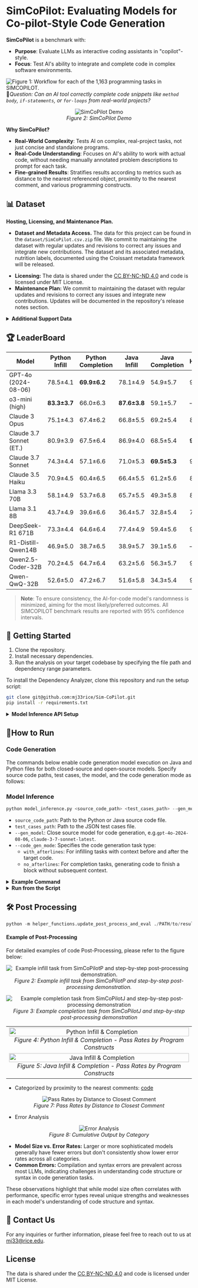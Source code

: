 # SimCoPilot: Evaluating Models for Co-pilot-Style Code Generation
**SimCoPilot** is a benchmark with:
- **Purpose**: Evaluate LLMs as interactive coding assistants in "copilot"-style.
- **Focus**: Test AI's ability to integrate and complete code in complex software environments.

![Figure 1: Workflow for each of the 1,163 programming tasks in SIMCOPILOT.](figures/Workflow.png)
🤔*Question: Can an AI tool correctly complete code snippets like `method body`, `if-statements`, or `for-loops` from real-world projects?*


<p align="center">
  <img src="./figures/SimCoPilot_hd.gif" alt="SimCoPilot Demo"/><br>
  <em>Figure 2: SimCoPilot Demo</em>
</p>
<!-- **SimCoPilot Demo**
![Figure 2: SimCoPilot Demo](./figures/SimCoPilot_hd.gif) -->


**Why SimCoPilot?**
- **Real-World Complexity**: Tests AI on complex, real-project tasks, not just concise and standalone programs.
- **Real-Code Understanding**: Focuses on AI's ability to work with actual code, without needing manually annotated problem descriptions to prompt for each task.
- **Fine-grained Results**: Stratifies results according to metrics such as distance to the nearest referenced object, proximity to the nearest comment, and various programming constructs.

## 📊 Dataset


<!-- The data for this project can be found in the ` dataset/SimCoPilot.csv.zip` file.  -->

**Hosting, Licensing, and Maintenance Plan.**
- **Dataset and Metadata Access.** The data for this project can be found in the `dataset/SimCoPilot.csv.zip` file. We commit to maintaining the dataset with regular updates and revisions to correct any issues and integrate new contributions. The dataset and its associated metadata, nutrition labels, documented using the Croissant metadata framework will be released.
<!-- - **Dataset and Metadata Access.** The dataset and its associated metadata, documented using the Croissant metadata framework, can be viewed and downloaded at [Huggingface Datasets:SimCoPilot](https://huggingface.co/datasets/mj33/SimCoPilot). -->
<!-- The data nutrition label can be found at [Data Nutrition Label](https://github.com/mj33rice/SimCoPilot/tree/main/dataset#data-nutrition-label). -->
- **Licensing:** The data is shared under the [CC BY-NC-ND 4.0](https://creativecommons.org/licenses/by-nc-nd/4.0/) and code is licensed under MIT License.
- **Maintenance Plan:** We commit to maintaining the dataset with regular updates and revisions to correct any issues and integrate new contributions. Updates will be documented in the repository's release notes section.

<details>
<summary><b>Additional Support Data</b></summary>

The extended dataset and supplementary materials can be downloaded from our [Google Drive repository](https://drive.google.com/drive/folders/1FCyPWQO3cQKxtJbQIGWzaE6G4tE5cmJa?usp=sharing).

**Download Instructions:**
1. Access the Google Drive link above
2. Download the required files
3. Extract and place the downloaded files in `./example_code/Python/Image_Filtering/` directory
4. Ensure the directory structure matches the expected paths in the code examples

```bash
# Create directory if it doesn't exist
mkdir -p ./example_code/Python/Image_Filtering/

# Place downloaded files in the directory
cp /path/to/downloaded/files/* ./example_code/Python/Image_Filtering/
```
</details>

## 🏆 LeaderBoard
| Model                          | Python Infill     | Python Completion    | Java Infill       | Java Completion       | HumEval |
|--------------------------------|-------------------|----------------------|-------------------|-----------------------|--------|
| GPT-4o (2024-08-06)            | 78.5±4.1          | **69.9±6.2**         | 78.1±4.9          | 54.9±5.7              | 92.7   |
| o3-mini (high)                 | **83.3±3.7**      | 66.0±6.3             | **87.6±3.8**      | 59.1±5.7              | —      |
| Claude 3 Opus                  | 75.1±4.3          | 67.4±6.2             | 66.8±5.5          | 69.2±5.4              | 84.9   |
| Claude 3.7 Sonnet (ET.)        | 80.9±3.9          | 67.5±6.4             | 86.9±4.0          | 68.5±5.4              | **97.8** |
| Claude 3.7 Sonnet              | 74.3±4.4          | 57.1±6.6             | 71.0±5.3          | **69.5±5.3**          | 94.9   |
| Claude 3.5 Haiku               | 70.9±4.5          | 60.4±6.5             | 66.4±5.5          | 61.2±5.6              | 88.1   |
| Llama 3.3 70B                  | 58.1±4.9          | 53.7±6.8             | 65.7±5.5          | 49.3±5.8              | 88.4   |
| Llama 3.1 8B                   | 43.7±4.9          | 39.6±6.6             | 36.4±5.7          | 32.8±5.4              | 72.6   |
| DeepSeek-R1 671B               | 73.3±4.4          | 64.6±6.4             | 77.4±4.9          | 59.4±5.6              | 97.7   |
| R1-Distill-Qwen14B             | 46.9±5.0          | 38.7±6.5             | 38.9±5.7          | 39.1±5.6              | —      |
| Qwen2.5-Coder-32B              | 70.2±4.5          | 64.7±6.4             | 63.2±5.6          | 56.3±5.7              | 92.1   |
| Qwen-QwQ-32B                   | 52.6±5.0          | 47.2±6.7             | 51.6±5.8          | 34.3±5.4              | 97.6   |
> **Note**: To ensure consistency, the AI-for-code model's randomness is minimized, aiming for the most likely/preferred outcomes. All SIMCOPILOT benchmark results are reported with 95% confidence intervals.
## 🚀 Getting Started

1. Clone the repository.
2. Install necessary dependencies.
3. Run the analysis on your target codebase by specifying the file path and dependency range parameters.

To install the Dependency Analyzer, clone this repository and run the setup script:

```bash
git clone git@github.com:mj33rice/Sim-CoPilot.git
pip install -r requirements.txt
```

<details>
<summary><b>Model Inference API Setup</b></summary>
1. Install the necessary Python packages:

```bash
pip install anthropic together
```
2. Open your terminal and type the following command:
```bash
nano ~/.bash_profile 
```
If you’re using a newer version of macOS, you might need to use `~/.zshrc` instead:
(or nano ~/.zshrc if you’re using a newer version of macOS)
```bash
nano ~/.zshrc
```
3. Add the following line to the file, replacing `your-api-key-here` with your actual API key:
```bash
 export ANTHROPIC_API_KEY='your-api-key-here' 
```
 If you're using OpenAI, use this line instead:
```bash
 export OPENAI_API_KEY='your-api-key-here'
```
If you're using platform such as Together AI for open source model inference, use this line instead:
```bash
export TOGETHER_API_KEY='your-api-key-here'
```

4. Save the file and exit the editor (press `Ctrl+O`, then `Enter`, then `Ctrl+X`)
5. Load the updated profile by running: 

```bash
source ~/.bash_profile (or source ~/.zshrc)
```
</details> 


## 🏃How to Run

### Code Generation 

The commands below enable code generation model execution on Java and Python files for both closed-source and open-source models. Specify source code paths, test cases, the model, and the code generation mode as follows:

### Model Inference
```python
python model_inference.py <source_code_path> <test_cases_path> --gen_model <model_name> --code_gen_mode <mode>
```

- `source_code_path`: Path to the Python or Java source code file. 
- `test_cases_path`: Path to the JSON test cases file.
- `--gen_model`: Close source model for code generation, e.g.`gpt-4o-2024-08-06`, `claude-3-7-sonnet-latest`.
- `--code_gen_mode`: Specifies the code generation task type:
    - `with_afterlines`: For infilling tasks with context before and after the target code.
    - `no_afterlines`: For completion tasks, generating code to finish a block without subsequent context.
  

<details>
<summary><b>Example Command</b></summary>

Code generation script with specific parameters, you can use the following command:
This command specifies the use of the `gpt-4o-2024-08-06`models for code generation with the mode set to `with_afterlines` indicating that the generation should consider both the preceding and following context.
```python
#Specifiy Model to Run
python model_inference.py \
./example_code/Python/simplex_method/simplex_method.py \
./example_code/Python/simplex_method/simplex_method.json \
--read_dependency_results --update_def_line \
--gen_model gpt-4o-2024-08-06 \
--code_gen_mode with_afterlines
```
</details> 


<details>
<summary><b>Run from the Script</b></summary>

```bash
#For Python tasks
chmod +x run_python_paral.sh
./run_python_paral.sh

#For Java tasks
chmod +x run_java_paral.sh
./run_java_paral.sh
```
</details>


## 🛠 Post Processing 
```python
python -m helper_functions.update_post_process_and_eval ./PATH/to/result_folder
```

#### Example of Post-Processing

For detailed examples of code Post-Processing, please refer to the figure below:

<p align="center">
  <img src="figures/Python_infill_post_processing_example.png" alt="Example infill task from SimCoPilotP and step-by-step post-processing demonstration."/><br>
  <em>Figure 2: Example infill task from SimCoPilotP and step-by-step post-processing demonstration.</em>
</p>

<p align="center">
  <img src="figures/Java_infill_post_processing_example.png" alt="Example completion task from SimCoPilotJ and step-by-step post-processing demonstration"/><br>
  <em>Figure 3: Example completion task from SimCoPilotJ and step-by-step post-processing demonstration</em>
</p>
<!-- ![Figure 2: Example infill task from SIMCOPILOTP and step-by-step post-processing demonstration.](figures/Python_infill_post_processing_example.png)

*Figure 2: Example infill task from SimCoPilotP and step-by-step post-processing demonstration.*

![Figure 3: Example infill task from SIMCOPILOTP and step-by-step post-processing demonstration.](figures/Java_infill_post_processing_example.png)

*Figure 3: Example completion task from SimCoPilotJ and step-by-step post-processing demonstration* -->

## 🔍 Stratified Evaluation
Detailed results comparing the test case pass ratios of various LLMs:  
- Categorized by models and different programming constructs: [code](helper_functions/code_gen_result_display.ipynb)

<!-- ![Figure 4: Python Infill & Completion - Pass Rates by Program Constructs](./figures/Python_Construct_v2_jpeg.jpg)
*Figure 4: Python Infill & Completion - Pass Rates by Program Constructs*

![Figure 5: Java Infill & Completion - Pass Rates by Program Constructs](./figures/Java_Construct_v2_jpeg.jpg)
*Figure 5: Java Infill & Completion - Pass Rates by Program Constructs* -->
<table>
  <tr>
    <td align="center" colspan="2">
      <img src="./figures/Python_Construct_v2_jpeg.jpg" alt="Python Infill & Completion" style="width: 100%; height: auto;"/><br>
      <em>Figure 4: Python Infill & Completion - Pass Rates by Program Constructs</em>
    </td>
  </tr>
  <tr>
    <td align="center" colspan="2">
      <img src="./figures/Java_Construct_v2_jpeg.jpg" alt="Java Infill & Completion" style="width: 100%; height: auto;"/><br>
      <em>Figure 5: Java Infill & Completion - Pass Rates by Program Constructs</em>
    </td>
  </tr>
</table>

<!-- <p align="center">
  <em>Pass Rates by Program Constructs</em>
</p>

- Categorized by distance to the nearest referenced object: [code](helper_functions/horizon_dist.ipynb)

<p align="center">
    <img src="./figures/Pass_rate_group_by_ref_dist_w_errbar_compressed_jpeg.jpg" alt="Pass Rates by Distance to Referenced Object"/><br>
    <em>Figure 6: Pass Rates by Distance to Referenced Object</em>
</p>
<!-- ![Figure 6: Pass Rates by Distance to Referenced Object](./figures/Pass_rate_group_by_ref_dist_w_errbar_compressed_jpeg.jpg)
*Figure 6: Pass Rates by Distance to Referenced Object* -->

- Categorized by proximity to the nearest comments: [code](helper_functions/get_comment_dist.ipynb)

<p align="center">
  <img src="./figures/group_by_comment_dist_w_errbar_compressed_jpeg.jpg" alt="Pass Rates by Distance to Closest Comment"/><br>
  <em>Figure 7: Pass Rates by Distance to Closest Comment</em>
</p>
<!-- ![Figure 7: Pass Rates by Distance to Closest Comment](./figures/group_by_comment_dist_w_errbar_compressed_jpeg.jpg)
*Figure 7: Pass Rates by Distance to Closest Comment* -->

- Error Analysis
<p align="center">
  <img src="./figures/Error_Analysis_compressed_600_jpeg.jpg" alt="Error Analysis"/><br>
  <em>Figure 8: Cumulative Output by Category</em>
</p>
<!-- ![Figure 8: Cumulative Output by Category](./figures/Error_Analysis_compressed_600_jpeg.jpg)
*Figure 8: Cumulative Output by Category* -->

- **Model Size vs. Error Rates:** Larger or more sophisticated models generally have fewer errors but don't consistently show lower error rates across all categories.
- **Common Errors:** Compilation and syntax errors are prevalent across most LLMs, indicating challenges in understanding code structure or syntax in code generation tasks.

These observations highlight that while model size often correlates with performance, specific error types reveal unique strengths and weaknesses in each model's understanding of code structure and syntax.

## 📧 Contact Us 

For any inquiries or further information, please feel free to reach out to us at [mj33@rice.edu](mailto:mj33@rice.edu).

## License

The data is shared under the [CC BY-NC-ND 4.0](https://creativecommons.org/licenses/by-nc-nd/4.0/) and code is licensed under MIT License.
